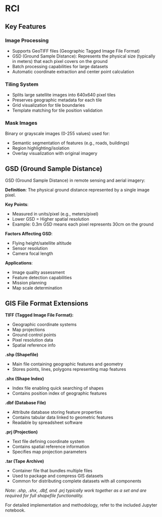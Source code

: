 # RCI

## Key Features

### Image Processing
- Supports GeoTIFF files (Geographic Tagged Image File Format)
- GSD (Ground Sample Distance): Represents the physical size (typically in meters) that each pixel covers on the ground
- Batch processing capabilities for large datasets
- Automatic coordinate extraction and center point calculation

### Tiling System
- Splits large satellite images into 640x640 pixel tiles
- Preserves geographic metadata for each tile
- Grid visualization for tile boundaries
- Template matching for tile position validation

### Mask Images
Binary or grayscale images (0-255 values) used for:
- Semantic segmentation of features (e.g., roads, buildings)
- Region highlighting/isolation
- Overlay visualization with original imagery

## GSD (Ground Sample Distance)
GSD (Ground Sample Distance) in remote sensing and aerial imagery:

**Definition**: The physical ground distance represented by a single image pixel.

**Key Points**:
- Measured in units/pixel (e.g., meters/pixel)
- Lower GSD = Higher spatial resolution
- Example: 0.3m GSD means each pixel represents 30cm on the ground

**Factors Affecting GSD**:
- Flying height/satellite altitude
- Sensor resolution
- Camera focal length

**Applications**:
- Image quality assessment
- Feature detection capabilities
- Mission planning
- Map scale determination


## GIS File Format Extensions

**TIFF (Tagged Image File Format):**
- Geographic coordinate systems
- Map projections
- Ground control points
- Pixel resolution data
- Spatial reference info

**.shp (Shapefile)**
- Main file containing geographic features and geometry
- Stores points, lines, polygons representing map features

**.shx (Shape Index)**
- Index file enabling quick searching of shapes
- Contains position index of geographic features

**.dbf (Database File)**
- Attribute database storing feature properties
- Contains tabular data linked to geometric features
- Readable by spreadsheet software

**.prj (Projection)**
- Text file defining coordinate system
- Contains spatial reference information
- Specifies map projection parameters

**.tar (Tape Archive)**
- Container file that bundles multiple files
- Used to package and compress GIS datasets
- Common for distributing complete datasets with all components

*Note: .shp, .shx, .dbf, and .prj typically work together as a set and are required for full shapefile functionality.*


For detailed implementation and methodology, refer to the included Jupyter notebook.
